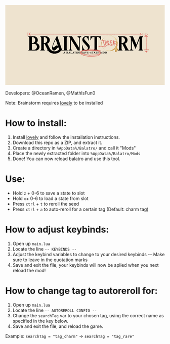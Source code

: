 ![Brainstorm Logo](BrainstormLogo.jpg)

Developers: @OceanRamen, @MathIsFun0

Note: Brainstorm requires [lovely](https://github.com/ethangreen-dev/lovely-injector) to be installed

# How to install: 
1. Install [lovely](https://github.com/ethangreen-dev/lovely-injector) and follow the installation instructions.
2. Download this repo as a ZIP, and extract it.
3. Create a directory in `%AppData%/Balatro/` and call it "Mods"
4. Place the newly extracted folder into `%AppData%/Balatro/Mods`
5. Done! You can now reload balatro and use this tool.

# Use:
- Hold `z` + 0-6 to save a state to slot
- Hold `x`+ 0-6 to load a state from slot
- Press `ctrl` + `t` to reroll the seed
- Press `ctrl` + `a` to auto-reroll for a certain tag (Default: charm tag)

# How to adjust keybinds:
1. Open up `main.lua`
2. Locate the line `-- KEYBINDS --`
3. Adjust the keybind variables to change to your desired keybinds -- Make sure to leave in the quotation marks
4. Save and exit the file, your keybinds will now be aplied when you next reload the mod! 

# How to change tag to autoreroll for:
1. Open up `main.lua`
2. Locate the line `-- AUTOREROLL CONFIG --`
3. Change the `searchTag` var to your chosen tag, using the correct name as specified in the key below.
4. Save and exit the file, and reload the game.

Example:
`searchTag = "tag_charm"` -> `searchTag = "tag_rare"`
